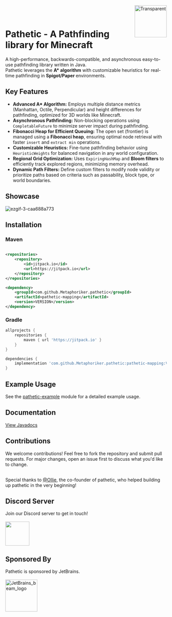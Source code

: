 <img src="https://github.com/user-attachments/assets/2f5335e3-b095-4e2f-a9de-e3ac46fbaf45" alt="Transparent" width="100" height="100" align="right" />
<br><br>

<h1>Pathetic - A Pathfinding library for Minecraft</h1>

<p>A high-performance, backwards-compatible, and asynchronous easy-to-use pathfinding library written in Java.
<br> Pathetic leverages the <b>A* algorithm</b> with customizable heuristics for real-time pathfinding in <b>Spigot/Paper </b>environments.</p>

<h2>Key Features</h2>

<ul>
  <li><b>Advanced A* Algorithm:</b> Employs multiple distance metrics (Manhattan, Octile, Perpendicular) and height differences for pathfinding, optimized for 3D worlds like Minecraft.</li>
  <li><b>Asynchronous Pathfinding:</b> Non-blocking operations using <code>CompletableFuture</code> to minimize server impact during pathfinding.</li>
  <li><b>Fibonacci Heap for Efficient Queuing:</b> The open set (frontier) is managed using a <b>Fibonacci heap</b>, ensuring optimal node retrieval with faster <code>insert</code> and <code>extract min</code> operations.</li>
  <li><b>Customizable Heuristics:</b> Fine-tune pathfinding behavior using <code>HeuristicWeights</code> for balanced navigation in any world configuration.</li>
  <li><b>Regional Grid Optimization:</b> Uses <code>ExpiringHashMap</code> and <b>Bloom filters</b> to efficiently track explored regions, minimizing memory overhead.</li>
  <li><b>Dynamic Path Filters:</b> Define custom filters to modify node validity or prioritize paths based on criteria such as passability, block type, or world boundaries.</li>
</ul>

<h2>Showcase</h2>

![ezgif-3-caa688a773](https://github.com/user-attachments/assets/ab243485-f122-4067-bab0-a5ed97b717c1)

<h2>Installation</h2>

<h3>Maven</h3>

```xml

<repositories>
    <repository>
        <id>jitpack.io</id>
        <url>https://jitpack.io</url>
    </repository>
</repositories>

<dependency>
    <groupId>com.github.Metaphoriker.pathetic</groupId>
    <artifactId>pathetic-mapping</artifactId>
    <version>VERSION</version>
</dependency>
```

<h3>Gradle</h3>

```groovy
allprojects {
    repositories {
        maven { url 'https://jitpack.io' }
    }
}

dependencies {
    implementation 'com.github.Metaphoriker.pathetic:pathetic-mapping:VERSION'
}
```

<h2>Example Usage</h2>

<p>See the <a href="https://github.com/Metaphoriker/pathetic/tree/trunk/pathetic-example">pathetic-example</a> module for a detailed example usage.</p>

<h2>Documentation</h2>

<p><a href="https://javadocs.pathetic.ollieee.xyz/">View Javadocs</a></p>

<h2>Contributions</h2>
We welcome contributions! Feel free to fork the repository and submit pull requests. For major changes, open an issue first to discuss what you'd like to change.
<br><br>

Special thanks to [@Ollie](https://github.com/olijeffers0n), the co-founder of pathetic, who helped building up pathetic in the very beginning!

<h2>Discord Server</h2>
<p>Join our Discord server to get in touch!
<br><br>

<a href="https://discord.gg/zGx9BSzKfJ">
  <img src="https://github.com/user-attachments/assets/e99713a7-dd87-4b67-a86e-6b21e6ba1f91" width="75" style="vertical-align: middle;" />
</a>
</p>

<h2>Sponsored By</h2>
<p>Pathetic is sponsored by JetBrains.
<br><br>

<img src="https://github.com/user-attachments/assets/262672b9-a673-4732-8392-5771e7aadfd0" alt="JetBrains_beam_logo" width="100"/>
</p>
